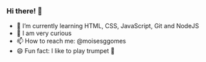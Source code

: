 ### Hi there! 👋


- 🌱 I’m currently learning HTML, CSS, JavaScript, Git and NodeJS
- 🤔 I am very curious
- 📫 How to reach me: @moisesggomes
- 😄 Fun fact: I like to play trumpet 🎺
